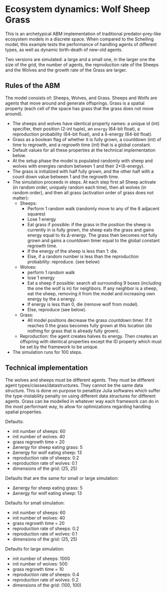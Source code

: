 # Ecosystem dynamics: Wolf Sheep Grass

This is an archetypical ABM implementation of traditional predator-prey-like ecosystem models in a discrete space.
When compared to the Schelling model, this example tests the performance of handling agents of different types, as well as dynamic birth-death of new-old agents.

Two versions are simulated: a large and a small one, in the larger one the size of the grid, the number of agents, the reproduction rate of the Sheeps and the Wolves and  the growth rate of the Grass are larger.

## Rules of the ABM

The model consists of: Sheeps, Wolves, and Grass. Sheeps and Wolfs are agents that move around and generate offsprings. Grass is a spatial property (each cell of the space has grass that the grass does not move around).

- The sheeps and wolves have identical property names: a unique id (int) specifier, their position (2-int tuple), an `energy` (64-bit float), a reproduction probability (64-bit float), and a δ-energy (64-bit float).
- Grass as a boolean flag of whether it is fully grown, a countdown (int) of time to regrowth, and a regrowth time (int) that is a global constant.
- Default values for all these properties at the technical implementation below.
- At the setup phase the model is populated randomly with sheep and wolves with energies random between 1 and their 2*(δ-energy).
- The grass is initialized with half fully grown, and the other half with a count down value between 1 and the regrowth time.
- The simulation proceeds in steps. At each step first all Sheep activate (in random order, uniquely random each time), then all wolves (in random order), and then all grass (activation order of grass does not matter):
  - Sheeps:
    - Perform 1 random walk (randomly move to any of the 8 adjacent squares)
    - Lose 1 energy
    - Eat grass if possible: if the grass in the position the sheep is currently in is fully grown, the sheep eats the grass and gains energy equal to its Δ-energy. The grass then becomes not fully grown and gains a countdown timer equal to the global constant regrowth time.
    - If the energy of the sheep is less than 1: die.
    - Else, if a random number is less than the reproduction probability: reproduce. (see below)
  - Wolves:
    - perform 1 random walk
    - lose 1 energy
    - Eat a sheep if possible: search all surrounding 9 boxes (including the one the wolf is in) for neighbors. If any neighbor is a sheep, eat the sheep, removing it from the model and increasing own energy by the `Δ` energy.
    - If energy is less than 0, die (remove wolf from model).
    - Else, reproduce (see below).
  - Grass:
    - All model positions decrease the grass countdown timer. If it reaches 0 the grass becomes fully grown at this location (do nothing for grass that is already fully grown).
  - Reproduction: the agent creates halves its energy. Then creates an offspring with identical properties except the ID property which must be set by the framework to be unique.
- The simulation runs for 100 steps.

## Technical implementation
The wolves and sheeps must be different agents. They must be different agent types/classes/datastructures. They cannot be the same data structure. This is done on purpose to penaltize Julia softwares which suffer the type-instability penalty on using different data structures for different agents. Grass can be modelled in whatever way each framework can do in the most performant way, to allow for optimizations regarding handling spatial properties.


Defaults:

- init number of sheeps: 60
- init number of wolves: 40
- grass regrowth time = 20
- Δenergy for sheep eating grass: 5
- Δenergy for wolf eating sheep: 13
- reproduction rate of sheeps: 0.2
- reproduction rate of wolves: 0.1
- dimensions of the grid: (25, 25)

Defaults that are the same for small or large simulation:

- Δenergy for sheep eating grass: 5
- Δenergy for wolf eating sheep: 13

Defaults for small simulation:

- init number of sheeps: 60
- init number of wolves: 40
- grass regrowth time = 20
- reproduction rate of sheeps: 0.2
- reproduction rate of wolves: 0.1
- dimensions of the grid: (25, 25)

Defaults for large simulation:

- init number of sheeps: 1000
- init number of wolves: 500
- grass regrowth time = 10
- reproduction rate of sheeps: 0.4
- reproduction rate of wolves: 0.2
- dimensions of the grid: (100, 100)
